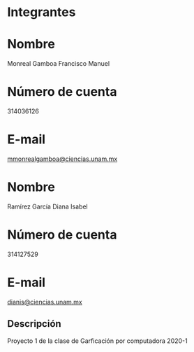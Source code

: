 # Integrantes #
# Nombre #
Monreal Gamboa Francisco Manuel
# Número de cuenta #
314036126
# E-mail #
mmonrealgamboa@ciencias.unam.mx
# Nombre #
Ramírez García Diana Isabel
# Número de cuenta #
314127529
# E-mail #
dianis@ciencias.unam.mx
## Descripción ##
Proyecto 1 de la clase de Garficación por computadora 2020-1
